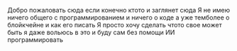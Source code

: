 Добро пожаловать сюда если конечно ктото и заглянет сюда
Я не имею ничего общего с программированием и ничего о коде а уже темболее о блойкчейне и как его писать
Я просто хочу сделать чтото свое может быть я даже вольюсь в это и буду сам без помощи ИИ программировать 

